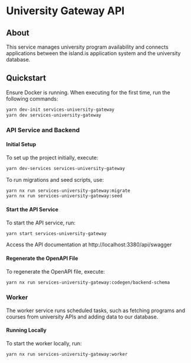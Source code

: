 # University Gateway API

## About

This service manages university program availability and connects applications between the island.is application system and the university database.

## Quickstart

Ensure Docker is running. When executing for the first time, run the following commands:

```bash
yarn dev-init services-university-gateway
yarn dev services-university-gateway
```

### API Service and Backend

#### Initial Setup

To set up the project initially, execute:

```bash
yarn dev-services services-university-gateway
```

To run migrations and seed scripts, use:

```bash
yarn nx run services-university-gateway:migrate
yarn nx run services-university-gateway:seed
```

#### Start the API Service

To start the API service, run:

```bash
yarn start services-university-gateway
```

Access the API documentation at http://localhost:3380/api/swagger

#### Regenerate the OpenAPI File

To regenerate the OpenAPI file, execute:

```bash
yarn nx run services-university-gateway:codegen/backend-schema
```

### Worker

The worker service runs scheduled tasks, such as fetching programs and courses from university APIs and adding data to our database.

#### Running Locally

To start the worker locally, run:

```bash
yarn nx run services-university-gateway:worker
```